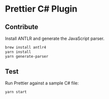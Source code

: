 # Prettier C# Plugin

## Contribute

Install ANTLR and generate the JavaScript parser.

```bash
brew install antlr4
yarn install
yarn generate-parser
```

## Test

Run Prettier against a sample C# file:

```bash
yarn start
```
